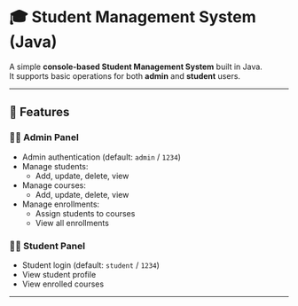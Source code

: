 # 🎓 Student Management System (Java)

A simple **console-based Student Management System** built in Java.  
It supports basic operations for both **admin** and **student** users.

---

## 📌 Features

### 👨‍💼 Admin Panel
- Admin authentication (default: `admin` / `1234`)
- Manage students:
  - Add, update, delete, view
- Manage courses:
  - Add, update, delete, view
- Manage enrollments:
  - Assign students to courses
  - View all enrollments

### 👨‍🎓 Student Panel
- Student login (default: `student` / `1234`)
- View student profile
- View enrolled courses

---
